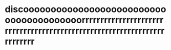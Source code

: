 # discoooooooooooooooooooooooooooooooooooooooorrrrrrrrrrrrrrrrrrrrrrrrrrrrrrrrrrrrrrrrrrrrrrrrrrrrrrrrrrrrrrrrrrrrrrrrr
